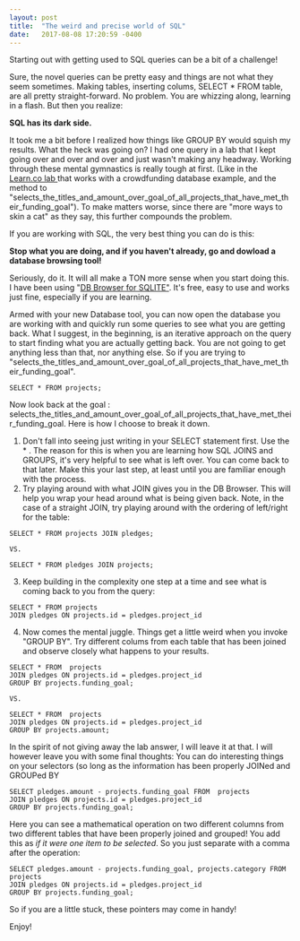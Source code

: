 ```yaml
---
layout: post
title:  "The weird and precise world of SQL"
date:   2017-08-08 17:20:59 -0400
---
```



Starting out with getting used to SQL queries can be a bit of a challenge!

Sure, the novel queries can be pretty easy and things are not what they seem sometimes. Making tables, inserting colums, SELECT * FROM table, are all pretty straight-forward. No problem.  You are whizzing along, learning in a flash. But then you realize:

**SQL has its dark side.**

It took me a bit before I realized how things like GROUP BY would squish my results.  What the heck was going on? I had one query in a lab that I kept going over and over and over and just wasn't making any headway.   Working through these mental gymnastics is really tough at first.  (Like in the [Learn.co lab ](http://https://github.com/learn-co-students/sql-crowdfunding-lab-v-000) that works with a crowdfunding database example, and the method to "selects_the_titles_and_amount_over_goal_of_all_projects_that_have_met_their_funding_goal"). To make matters worse, since there are "more ways to skin a cat" as they say, this further compounds the problem.

If you are working with SQL, the very best thing you can do is this:

**Stop what you are doing, and if you haven't already, go and dowload a database browsing tool!**

Seriously, do it.  It will all make a TON more sense when you start doing this.  I have been using "[DB Browser for SQLITE"](http://http://sqlitebrowser.org/). It's free, easy to use and works just fine, especially if you are learning.  

Armed with your new Database tool, you can now open the database you are working with and quickly run some queries to see what you are getting back.  What I suggest, in the beginning, is an iterative approach on the query to start finding what you are actually getting back.  You are not going to get anything less than that, nor anything else.  So if you are trying to "selects_the_titles_and_amount_over_goal_of_all_projects_that_have_met_their_funding_goal".

```
SELECT * FROM projects;
```

Now look back at the goal : selects_the_titles_and_amount_over_goal_of_all_projects_that_have_met_their_funding_goal.  Here is how I choose to break it down.  
1. Don't fall into seeing just writing in your SELECT statement first. Use the * . The reason for this is when you are learning how SQL JOINS and GROUPS, it's very helpful to see what is left over.  You can come back to that later.  Make this your last step, at least until you are familiar enough with the process.
2. Try playing around with what JOIN gives you in the DB Browser.  This will help you wrap your head around what is being given back. Note, in the case of a straight JOIN, try playing around with the ordering of left/right for the table:

```
SELECT * FROM projects JOIN pledges;

VS.

SELECT * FROM pledges JOIN projects;
```


3. Keep building in the complexity one step at a time and see what is coming back to you from the query:

```
SELECT * FROM projects
JOIN pledges ON projects.id = pledges.project_id
```

4. Now comes the mental juggle.  Things get a little weird when you invoke "GROUP BY".  Try different colums from each table that has been joined and observe closely what happens to your results.

```
SELECT * FROM  projects 
JOIN pledges ON projects.id = pledges.project_id 
GROUP BY projects.funding_goal;

VS.

SELECT * FROM  projects 
JOIN pledges ON projects.id = pledges.project_id 
GROUP BY projects.amount;
```

In the spirit of not giving away the lab answer, I will leave it at that.  I will however leave you with some final thoughts: 
You can do interesting things on your selectors (so long as the information has been properly JOINed and GROUPed BY 

```
SELECT pledges.amount - projects.funding_goal FROM  projects 
JOIN pledges ON projects.id = pledges.project_id 
GROUP BY projects.funding_goal;
```

Here you can see a mathematical operation on two different columns from two different tables that have been properly joined and grouped! You add this as *if it were one item to be selected*.  So you just separate with a comma after the operation:

```
SELECT pledges.amount - projects.funding_goal, projects.category FROM  projects 
JOIN pledges ON projects.id = pledges.project_id 
GROUP BY projects.funding_goal;
```


So if you are a little stuck, these pointers may come in handy!

Enjoy!




